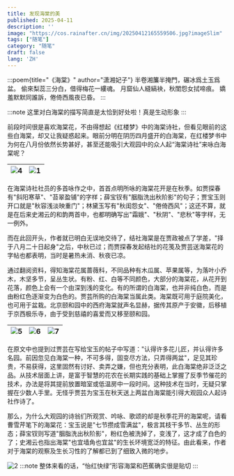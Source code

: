 ```yaml
---
title: 发现海棠的美
published: 2025-04-11
description: ''
image: "https://cos.rainafter.cn/img/20250412165559506.jpg?imageSlim"
tags: ["随笔"]
category: "随笔"
draft: false 
lang: 'ZH' 
---
```


:::poem{title="《海棠》" author="潇湘妃子"}
半卷湘簾半掩門，碾冰爲土玉爲盆。
偷來梨蕊三分白，借得梅花一縷魂。
月窟仙人縫縞袂，秋閨怨女拭啼痕。
嬌羞默默同誰訴，倦倚西風夜已昏。
:::

:::note
这里对白海棠的描写简直是太恰到好处啦！真是生动形象
:::

前段时间很是喜欢海棠花，不由得想起《红楼梦》中的海棠诗社，但看见眼前的这些白海棠，却又让我疑惑起来。眼前分明在阴历四月盛开的白海棠，在红楼梦书中为何在八月份依然长势甚好，甚至还能吸引大观园中的众人起“海棠诗社”来咏白海棠呢？	

| ![4](https://cos.rainafter.cn/img/20250412165559506.jpg?imageSlim) | ![1](https://cos.rainafter.cn/img/20250412165546367.jpg?imageSlim) |
| ------------------------------------------------------------ | ------------------------------------------------------------ |

在海棠诗社社员的多首咏作之中，首首点明所咏的海棠花开是在秋季。如贾探春有"斜阳寒草"、"苔翠盈铺"的字样；薛宝钗有"胭脂洗出秋阶影"的句子；贾宝玉则开口就是"秋容浅淡映重门"；林黛玉写有"秋闺怨女"、"倦倚西风"；这还不算，就是在后来史湘云的和韵两首中，也都明确写出"霜娥"、"秋阴"、"悲秋"等字样，无一例外。

而在此回开头，作者就已明白无误地交待了，结社海棠是在贾政被点了学差，"择于八月二十日起身"之后，中秋已过；而贾探春发起结社的花笺及贾芸送海棠花的字帖也都表明，当时是暑热未消、秋夜已凉。

通过翻阅资料，得知海棠花属蔷薇科，不同品种有木瓜属、苹果属等，为落叶小乔木，木坚多节，呈丛生状。有粉、红、白等不同颜色，大部分的海棠花，从花开到花落，颜色上会有一个由深到浅的变化。有的所谓的白海棠，也并非纯白色，而是由粉红色逐渐变为白色的。贾芸所购的白海棠当属此类。海棠既可用于庭院美化，也可用于盆栽。北京颐和园中的西府海棠就声名显赫，据传其原产于安徽，后移植于京西极乐寺，由于受到慈禧的喜爱而又移至颐和园。

| ![5](https://cos.rainafter.cn/img/20250412165559409.jpg?imageSlim) | ![6](https://cos.rainafter.cn/img/20250412165559361.jpg?imageSlim) | ![7](https://cos.rainafter.cn/img/20250412165559558.jpg?imageSlim) |
| ------------------------------------------------------------ | ------------------------------------------------------------ | ------------------------------------------------------------ |

在原文中也提到过贾芸在写给宝玉的帖子中写道："认得许多花儿匠，并认得许多名园。前因忽见白海棠一种，不可多得，固变尽方法，只弄得两盆"，足见其珍贵，不易获得，这里固然有讨好、卖弄之嫌，但也充分表明，此白海棠绝非泛泛之品。从技术层面上讲，是富于智慧的花农在长期实践的基础上掌握了反季节催花的技术，办法是将其提前放置暗室或低温房中一段时间。这种技术在当时，无疑只掌握在少数人手里。无怪乎贾芸为宝玉在秋天送上两盆白海棠能引得大观园众人起诗社作诗了。

那么，为什么大观园的诗翁们所观赏、吟咏、歌颂的却是秋季花开的海棠呢，请看曹雪芹笔下的海棠花：宝玉说是"七节攒成雪满盆"，极言其枝干多节、丛生的形态；薛宝钗则写道"胭脂洗出秋阶影"，粉红色被洗掉了，变浅了，这才成了白色的了；史湘云也指出海棠"也宜墙角也宜盆"的生长环境宽泛的特征。由此看来，作者对于海棠的观察及生长习性的了解都已到了细致入微的地步。

![2](https://cos.rainafter.cn/img/20250412165559610.jpg?imageSlim)
:::note
整体来看的话，“怡红快绿”形容海棠和芭蕉确实很是贴切
:::
